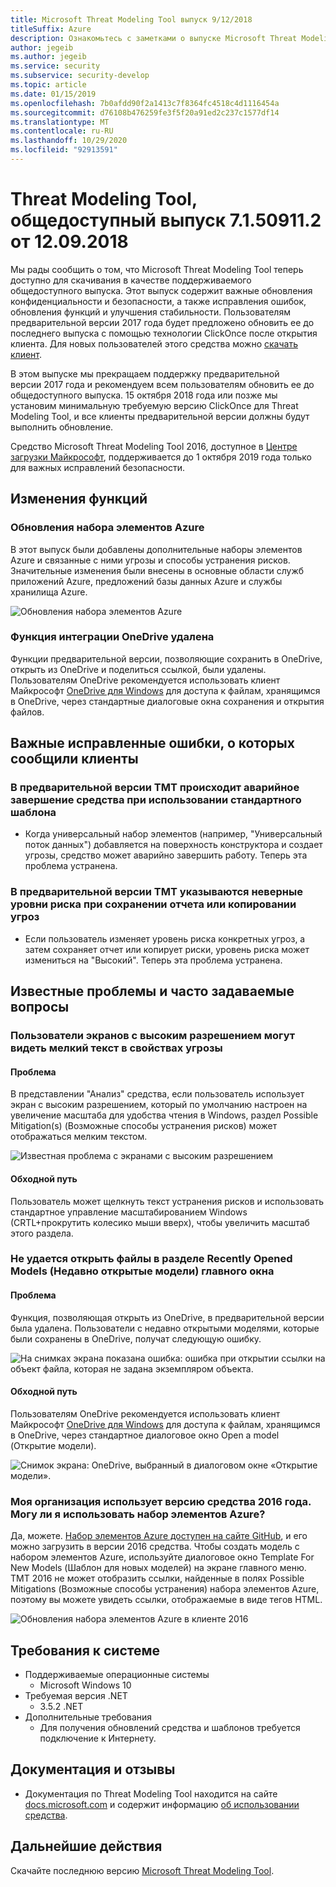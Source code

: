 ```yaml
---
title: Microsoft Threat Modeling Tool выпуск 9/12/2018
titleSuffix: Azure
description: Ознакомьтесь с заметками о выпуске Microsoft Threat Modeling Tool, выпущенной на 9/12/2018. Примечания включают изменения функций и исправления ошибок.
author: jegeib
ms.author: jegeib
ms.service: security
ms.subservice: security-develop
ms.topic: article
ms.date: 01/15/2019
ms.openlocfilehash: 7b0afdd90f2a1413c7f8364fc4518c4d1116454a
ms.sourcegitcommit: d76108b476259fe3f5f20a91ed2c237c1577df14
ms.translationtype: MT
ms.contentlocale: ru-RU
ms.lasthandoff: 10/29/2020
ms.locfileid: "92913591"
---
```

# <a name="threat-modeling-tool-ga-release-71509112---9122018"></a>Threat Modeling Tool, общедоступный выпуск 7.1.50911.2 от 12.09.2018

Мы рады сообщить о том, что Microsoft Threat Modeling Tool теперь доступно для скачивания в качестве поддерживаемого общедоступного выпуска. Этот выпуск содержит важные обновления конфиденциальности и безопасности, а также исправления ошибок, обновления функций и улучшения стабильности. Пользователям предварительной версии 2017 года будет предложено обновить ее до последнего выпуска с помощью технологии ClickOnce после открытия клиента. Для новых пользователей этого средства можно [скачать клиент](https://aka.ms/threatmodelingtool).

В этом выпуске мы прекращаем поддержку предварительной версии 2017 года и рекомендуем всем пользователям обновить ее до общедоступного выпуска. 15 октября 2018 года или позже мы установим минимальную требуемую версию ClickOnce для Threat Modeling Tool, и все клиенты предварительной версии должны будут выполнить обновление.

Средство Microsoft Threat Modeling Tool 2016, доступное в [Центре загрузки Майкрософт](https://www.microsoft.com/en-us/download/details.aspx?id=49168), поддерживается до 1 октября 2019 года только для важных исправлений безопасности.

## <a name="feature-changes"></a>Изменения функций

### <a name="azure-stencil-updates"></a>Обновления набора элементов Azure

В этот выпуск были добавлены дополнительные наборы элементов Azure и связанные с ними угрозы и способы устранения рисков. Значительные изменения были внесены в основные области служб приложений Azure, предложений базы данных Azure и службы хранилища Azure.

![Обновления набора элементов Azure](./media/threat-modeling-tool-releases-71509112/tmt_azure_stencil_update-300x70.png)

### <a name="onedrive-integration-feature-removed"></a>Функция интеграции OneDrive удалена

Функции предварительной версии, позволяющие сохранить в OneDrive, открыть из OneDrive и поделиться ссылкой, были удалены. Пользователям OneDrive рекомендуется использовать клиент Майкрософт [OneDrive для Windows](https://onedrive.live.com/about/en-us/download/) для доступа к файлам, хранящимся в OneDrive, через стандартные диалоговые окна сохранения и открытия файлов.

## <a name="notable-fixed-bugs-reported-by-customers"></a>Важные исправленные ошибки, о которых сообщили клиенты

### <a name="in-tmt-preview-the-tool-crashes-when-using-the-standard-template"></a>В предварительной версии TMT происходит аварийное завершение средства при использовании стандартного шаблона

- Когда универсальный набор элементов (например, "Универсальный поток данных") добавляется на поверхность конструктора и создает угрозы, средство может аварийно завершить работу. Теперь эта проблема устранена.

### <a name="in-tmt-preview-when-i-save-a-report-or-copy-the-threats-the-risk-levels-are-incorrect"></a>В предварительной версии TMT указываются неверные уровни риска при сохранении отчета или копировании угроз

- Если пользователь изменяет уровень риска конкретных угроз, а затем сохраняет отчет или копирует риски, уровень риска может измениться на "Высокий". Теперь эта проблема устранена.

## <a name="known-issues-and-faq"></a>Известные проблемы и часто задаваемые вопросы

### <a name="users-of-high-resolution-screens-may-experience-small-text-in-the-threat-properties"></a>Пользователи экранов с высоким разрешением могут видеть мелкий текст в свойствах угрозы

#### <a name="issue"></a>Проблема

В представлении "Анализ" средства, если пользователь использует экран с высоким разрешением, который по умолчанию настроен на увеличение масштаба для удобства чтения в Windows, раздел Possible Mitigation(s) (Возможные способы устранения рисков) может отображаться мелким текстом.

![Известная проблема с экранами с высоким разрешением](./media/threat-modeling-tool-releases-71509112/tmt_screen_resolution-300x153.png)

#### <a name="workaround"></a>Обходной путь

Пользователь может щелкнуть текст устранения рисков и использовать стандартное управление масштабированием Windows (CRTL+прокрутить колесико мыши вверх), чтобы увеличить масштаб этого раздела.

### <a name="files-in-the-recently-opened-models-section-of-the-main-window-may-fail-to-open"></a>Не удается открыть файлы в разделе Recently Opened Models (Недавно открытые модели) главного окна

#### <a name="issue"></a>Проблема

Функция, позволяющая открыть из OneDrive, в предварительной версии была удалена. Пользователи с недавно открытыми моделями, которые были сохранены в OneDrive, получат следующую ошибку.

![На снимках экрана показана ошибка: ошибка при открытии ссылки на объект файла, которая не задана экземпляром объекта.](./media/threat-modeling-tool-releases-71509112/tmt_save_error-300x131.png)

#### <a name="workaround"></a>Обходной путь

Пользователям OneDrive рекомендуется использовать клиент Майкрософт [OneDrive для Windows](https://onedrive.live.com/about/en-us/download/) для доступа к файлам, хранящимся в OneDrive, через стандартное диалоговое окно Open a model (Открытие модели).

![Снимок экрана: OneDrive, выбранный в диалоговом окне «Открытие модели».](./media/threat-modeling-tool-releases-71509112/tmt_save_onedrive-300x149.png)

### <a name="my-organization-uses-the-2016-version-of-the-tool-can-i-use-the-azure-stencil-set"></a>Моя организация использует версию средства 2016 года. Могу ли я использовать набор элементов Azure?

Да, можете. [Набор элементов Azure доступен на сайте GitHub](https://github.com/Microsoft/threat-modeling-templates/), и его можно загрузить в версии 2016 средства. Чтобы создать модель с набором элементов Azure, используйте диалоговое окно Template For New Models (Шаблон для новых моделей) на экране главного меню. TMT 2016 не может отобразить ссылки, найденные в полях Possible Mitigations (Возможные способы устранения) набора элементов Azure, поэтому вы можете увидеть ссылки, отображаемые в виде тегов HTML.

![Обновления набора элементов Azure в клиенте 2016](./media/threat-modeling-tool-releases-71509112/tmt_azure_stencils-300x212.png)

## <a name="system-requirements"></a>Требования к системе

- Поддерживаемые операционные системы
  - Microsoft Windows 10
- Требуемая версия .NET
  - 3.5.2 .NET
- Дополнительные требования
  - Для получения обновлений средства и шаблонов требуется подключение к Интернету.

## <a name="documentation-and-feedback"></a>Документация и отзывы

- Документация по Threat Modeling Tool находится на сайте [docs.microsoft.com](threat-modeling-tool.md) и содержит информацию [об использовании средства](threat-modeling-tool-getting-started.md).

## <a name="next-steps"></a>Дальнейшие действия

Скачайте последнюю версию [Microsoft Threat Modeling Tool](https://aka.ms/threatmodelingtool).

